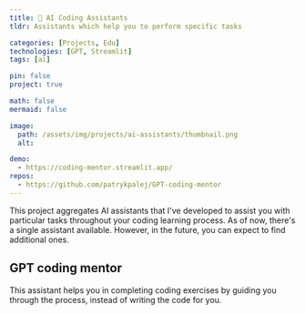 ```yaml
---
title: 🦾 AI Coding Assistants
tldr: Assistants which help you to perform specific tasks

categories: [Projects, Edu]
technologies: [GPT, Streamlit]
tags: [ai]

pin: false
project: true

math: false
mermaid: false

image:
  path: /assets/img/projects/ai-assistants/thumbnail.png
  alt:

demo: 
  - https://coding-mentor.streamlit.app/
repos:
  - https://github.com/patrykpalej/GPT-coding-mentor
---
```


This project aggregates AI assistants that I've developed to assist you with particular tasks throughout your coding learning process. As of now, there's a single assistant available. However, in the future, you can expect to find additional ones.


## GPT coding mentor

This assistant helps you in completing coding exercises by guiding you through the process, instead of writing the code for you.